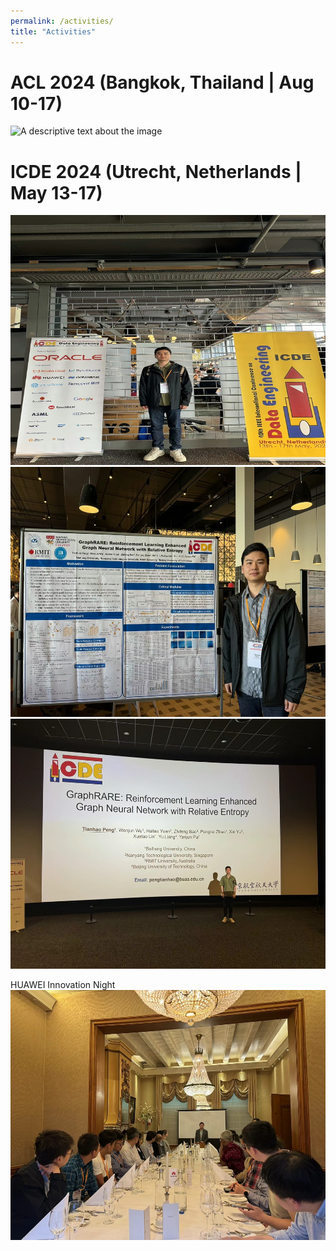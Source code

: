 ```yaml
---
permalink: /activities/
title: "Activities"
---
```


ACL 2024 (Bangkok, Thailand | Aug 10-17)
======
<img src="../images/ACL2024-1.jpg" alt="A descriptive text about the image" width="600" height="400">


ICDE 2024 (Utrecht, Netherlands | May 13-17)
======
<img src="../images/ICDE2024-1.jpg" alt="A descriptive text about the image" width="600" height="400">
<img src="../images/ICDE2024-2.jpg" alt="A descriptive text about the image" width="600" height="400">
<img src="../images/ICDE2024-3.jpg" alt="A descriptive text about the image" width="600" height="400">

HUAWEI Innovation Night
<img src="../images/ICDE2024-4.jpg" alt="A descriptive text about the image" width="600" height="400">
